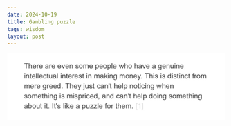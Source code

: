 ```yaml
---
date: 2024-10-19
title: Gambling puzzle
tags: wisdom
layout: post
---
```


![mispriced.jpeg](https://raw.githubusercontent.com/muneer78/muneer78.github.io/master/images/mispriced.jpeg)